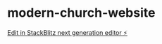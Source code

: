# modern-church-website

[Edit in StackBlitz next generation editor ⚡️](https://stackblitz.com/~/github.com/ambiknds/modern-church-website)